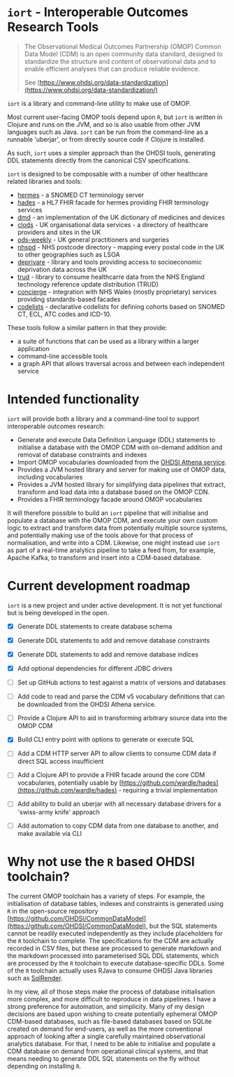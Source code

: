 # `iort` - Interoperable Outcomes Research Tools

> The Observational Medical Outcomes Partnership (OMOP) Common Data Model (CDM) is an open community data standard, designed to standardize the structure and content of observational data and to enable efficient analyses that can produce reliable evidence.
>
> See [https://www.ohdsi.org/data-standardization](https://www.ohdsi.org/data-standardization/) 

`iort` is a library and command-line utility to make use of OMOP.

Most current user-facing OMOP tools depend upon `R`, but `iort` is written in Clojure and runs on the JVM, and so is also usable from other JVM languages such as Java. `iort` can be run from the command-line as a runnable 'uberjar', or from directly source code if Clojure is installed.

As such, `iort` uses a simpler approach than the OHDSI tools, generating DDL statements directly from the canonical CSV specifications.

`iort` is designed to be composable with a number of other healthcare related libraries and tools:

* [hermes](https://github.com/wardle/hermes) - a SNOMED CT terminology server
* [hades](https://github.com/wardle/hades) - a HL7 FHIR facade for hermes providing FHIR terminology services
* [dmd](https://github.com/wardle/dmd) - an implementation of the UK dictionary of medicines and devices
* [clods](https://github.com/wardle/clods) - UK organisational data services - a directory of healthcare providers and sites in the UK
* [ods-weekly](https://github.com/wardle/ods-weekly) - UK general practitioners and surgeries
* [nhspd](https://github.com/wardle/nhspd) - NHS postcode directory - mapping every postal code in the UK to other geographies such as LSOA
* [deprivare](https://github.com/wardle/deprivare) - library and tools providing access to socioeconomic deprivation data across the UK
* [trud](https://github.com/wardle/trud) - library to consume healthcarre data from the NHS England technology reference update distribution (TRUD) 
* [concierge](https://github.com/wardle/concierge) - integration with NHS Wales (mostly proprietary) services providing standards-based facades
* [codelists](https://github.com/wardle/codelists) - declarative codelists for defining cohorts based on SNOMED CT, ECL, ATC codes and ICD-10.

These tools follow a similar pattern in that they provide:
  
* a suite of functions that can be used as a library within a larger application
* command-line accessible tools
* a graph API that allows traversal across and between each independent service

# Intended functionality

`iort` will provide both a library and a command-line tool to support interoperable outcomes research:

* Generate and execute Data Definition Language (DDL) statements to initialise a database with the OMOP CDM with 
on-demand addition and removal of database constraints and indexes
* Import OMOP vocabularies downloaded from the [OHDSI Athena service](https://athena.ohdsi.org).
* Provides a JVM hosted library and server for making use of OMOP data, including vocabularies
* Provides a JVM hosted library for simplifying data pipelines that extract, transform and load data into a database based on the OMOP CDN.
* Provides a FHIR terminology facade around OMOP vocabularies


It will therefore possible to build an `iort` pipeline that will initialise and populate a database with the OMOP CDM, and execute your own custom logic to extract and transform data from potentially multiple source systems, and potentially making use of the tools above for that process of normalisation, and write into a CDM. Likewise, one might instead use `iort` as part of a real-time analytics pipeline to take a feed from, for example, Apache Kafka, to transform and insert into a CDM-based database.

# Current development roadmap

`iort` is a new project and under active development. It is not yet functional but is being developed in the open.

- [x] Generate DDL statements to create database schema
- [x] Generate DDL statements to add and remove database constraints
- [x] Generate DDL statements to add and remove database indices
- [x] Add optional dependencies for different JDBC drivers
- [ ] Set up GitHub actions to test against a matrix of versions and databases
- [ ] Add code to read and parse the CDM v5 vocabulary definitions that can be downloaded from the OHDSI Athena service.
- [ ] Provide a Clojure API to aid in transforming arbitrary source data into the OMOP CDM
- [x] Build CLI entry point with options to generate or execute SQL
- [ ] Add a CDM HTTP server API to allow clients to consume CDM data if direct SQL access insufficient
- [ ] Add a Clojure API to provide a FHIR facade around the core CDM vocabularies, potentially usable by [https://github.com/wardle/hades](https://github.com/wardle/hades) - requiring a trivial implementation
- [ ] Add ability to build an uberjar with all necessary database drivers for a 'swiss-army knife' approach
- [ ] Add automation to copy CDM data from one database to another, and make available via CLI


# Why not use the `R` based OHDSI toolchain?

The current OMOP toolchain has a variety of steps. For example, the initialisation of database tables, indexes and constraints is generated using `R` in the open-source repository [https://github.com/OHDSI/CommonDataModel](https://github.com/OHDSI/CommonDataModel), but the SQL statements cannot be readily executed independently as they include placeholders for the `R` toolchain to complete. The specifications for the CDM are actually recorded in CSV files, but these are processed to generate markdown and the markdown processed into parameterised SQL DDL statements, which are processed by the `R` toolchain to execute database-specific DDLs. Some of the `R` toolchain actually uses RJava to consume OHDSI Java libraries such as [SqlRender](https://github.com/OHDSI/SqlRender).

In my view, all of those steps make the process of database initialisation more complex, and more difficult to reproduce in data pipelines. I have a strong preference for automation, and simplicity. Many of my design decisions are based upon wishing to create potentially ephemeral OMOP CDM-based databases, such as file-based databases based on SQLite created on demand for end-users, as well as the more conventional approach of looking after a single carefully maintained observational analytics database. For that, I need to be able to initialise and populate a CDM database on demand from operational clinical systems, and that means needing to generate DDL SQL statements on the fly without depending on installing `R`. 


